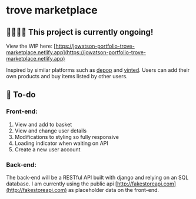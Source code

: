 # trove marketplace

## 👷🏻‍♀️🔨 __This project is currently ongoing!__
View the WIP here: [https://jowatson-portfolio-trove-marketplace.netlify.app](https://jowatson-portfolio-trove-marketplace.netlify.app)

Inspired by similar platforms such as [depop](https://www.depop.com/gb/) and [vinted](https://www.vinted.co.uk). Users can add their own products and buy items listed by other users.

## 📝 To-do 
### Front-end:
1. View and add to basket
2. View and change user details
3. Modifications to styling so fully responsive
4. Loading indicator when waiting on API
5. Create a new user account

### Back-end:
The back-end will be a RESTful API built with django and relying on an SQL database. 
I am currently using the public api [http://fakestoreapi.com](http://fakestoreapi.com) as placeholder data on the front-end.

